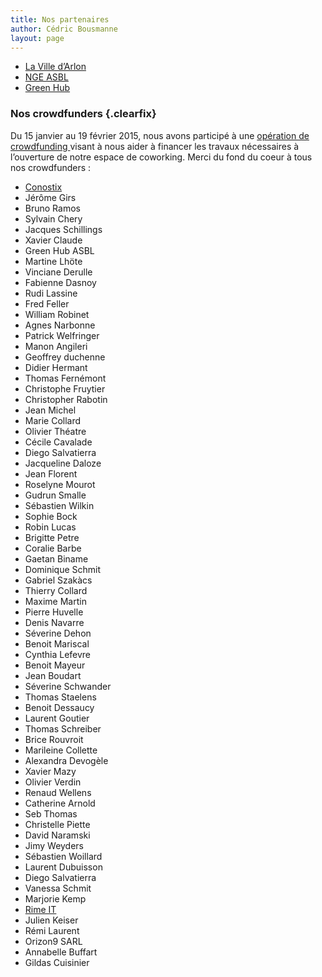 ```yaml
---
title: Nos partenaires
author: Cédric Bousmanne
layout: page
---
```

  * [La Ville d&#8217;Arlon][1]
  * [NGE ASBL][2]
  * [Green Hub][3]

### Nos crowdfunders {.clearfix}

Du 15 janvier au 19 février 2015, nous avons participé à une [opération de crowdfunding ][4]visant à nous aider à financer les travaux nécessaires à l&#8217;ouverture de notre espace de coworking. Merci du fond du coeur à tous nos crowdfunders :

  * [Conostix][5]
  * Jérôme Girs
  * Bruno Ramos
  * Sylvain Chery
  * Jacques Schillings
  * Xavier Claude
  * Green Hub ASBL
  * Martine Lhöte
  * Vinciane Derulle
  * Fabienne Dasnoy
  * Rudi Lassine
  * Fred Feller
  * William Robinet
  * Agnes Narbonne
  * Patrick Welfringer
  * Manon Angileri
  * Geoffrey duchenne
  * Didier Hermant
  * Thomas Fernémont
  * Christophe Fruytier
  * Christopher Rabotin
  * Jean Michel
  * Marie Collard
  * Olivier Théatre
  * Cécile Cavalade
  * Diego Salvatierra
  * Jacqueline Daloze
  * Jean Florent
  * Roselyne Mourot
  * Gudrun Smalle
  * Sébastien Wilkin
  * Sophie Bock
  * Robin Lucas
  * Brigitte Petre
  * Coralie Barbe
  * Gaetan Biname
  * Dominique Schmit
  * Gabriel Szakàcs
  * Thierry Collard
  * Maxime Martin
  * Pierre Huvelle
  * Denis Navarre
  * Séverine Dehon
  * Benoit Mariscal
  * Cynthia Lefevre
  * Benoit Mayeur
  * Jean Boudart
  * Séverine Schwander
  * Thomas Staelens
  * Benoit Dessaucy
  * Laurent Goutier
  * Thomas Schreiber
  * Brice Rouvroit
  * Marileine Collette
  * Alexandra Devogèle
  * Xavier Mazy
  * Olivier Verdin
  * Renaud Wellens
  * Catherine Arnold
  * Seb Thomas
  * Christelle Piette
  * David Naramski
  * Jimy Weyders
  * Sébastien Woillard
  * Laurent Dubuisson
  * Diego Salvatierra
  * Vanessa Schmit
  * Marjorie Kemp
  * [Rime IT][6]
  * Julien Keiser
  * Rémi Laurent
  * Orizon9 SARL
  * Annabelle Buffart
  * Gildas Cuisinier

 [1]: http://www.arlon.be
 [2]: http://www.nge-asbl.be/
 [3]: http://www.green-hub.be
 [4]: http://fr.ulule.com/greenlabcoworking-arlon/
 [5]: http://www.conostix.com/
 [6]: http://rime-it.com
